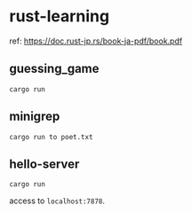 # rust-learning

ref: https://doc.rust-jp.rs/book-ja-pdf/book.pdf

## guessing_game
```
cargo run
```

## minigrep
```
cargo run to poet.txt
```

## hello-server
```
cargo run
```

access to `localhost:7878`.
